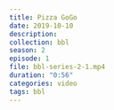 ```yaml
---
title: Pizza GoGo
date: 2019-10-10
description:
collection: bbl
season: 2
episode: 1
file: bbl-series-2-1.mp4
duration: "0:56"
categories: video
tags: bbl
---
```

